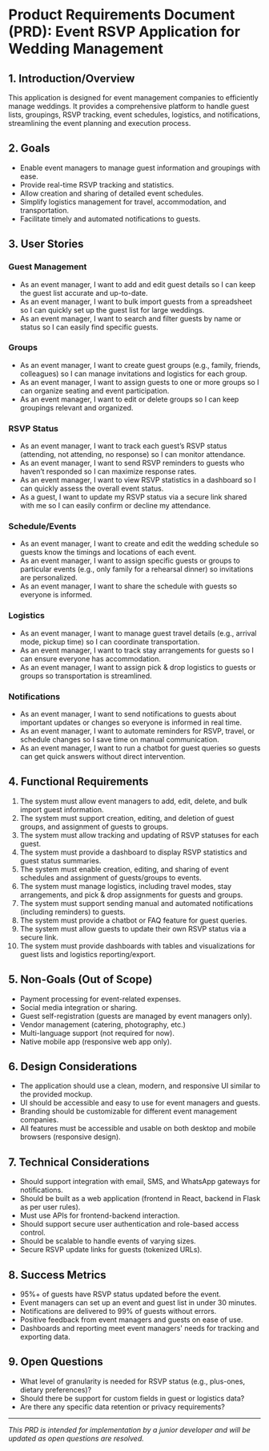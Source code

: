 # Product Requirements Document (PRD): Event RSVP Application for Wedding Management

## 1. Introduction/Overview
This application is designed for event management companies to efficiently manage weddings. It provides a comprehensive platform to handle guest lists, groupings, RSVP tracking, event schedules, logistics, and notifications, streamlining the event planning and execution process.

## 2. Goals
- Enable event managers to manage guest information and groupings with ease.
- Provide real-time RSVP tracking and statistics.
- Allow creation and sharing of detailed event schedules.
- Simplify logistics management for travel, accommodation, and transportation.
- Facilitate timely and automated notifications to guests.

## 3. User Stories
### Guest Management
- As an event manager, I want to add and edit guest details so I can keep the guest list accurate and up-to-date.
- As an event manager, I want to bulk import guests from a spreadsheet so I can quickly set up the guest list for large weddings.
- As an event manager, I want to search and filter guests by name or status so I can easily find specific guests.

### Groups
- As an event manager, I want to create guest groups (e.g., family, friends, colleagues) so I can manage invitations and logistics for each group.
- As an event manager, I want to assign guests to one or more groups so I can organize seating and event participation.
- As an event manager, I want to edit or delete groups so I can keep groupings relevant and organized.

### RSVP Status
- As an event manager, I want to track each guest’s RSVP status (attending, not attending, no response) so I can monitor attendance.
- As an event manager, I want to send RSVP reminders to guests who haven’t responded so I can maximize response rates.
- As an event manager, I want to view RSVP statistics in a dashboard so I can quickly assess the overall event status.
- As a guest, I want to update my RSVP status via a secure link shared with me so I can easily confirm or decline my attendance.

### Schedule/Events
- As an event manager, I want to create and edit the wedding schedule so guests know the timings and locations of each event.
- As an event manager, I want to assign specific guests or groups to particular events (e.g., only family for a rehearsal dinner) so invitations are personalized.
- As an event manager, I want to share the schedule with guests so everyone is informed.

### Logistics
- As an event manager, I want to manage guest travel details (e.g., arrival mode, pickup time) so I can coordinate transportation.
- As an event manager, I want to track stay arrangements for guests so I can ensure everyone has accommodation.
- As an event manager, I want to assign pick & drop logistics to guests or groups so transportation is streamlined.

### Notifications
- As an event manager, I want to send notifications to guests about important updates or changes so everyone is informed in real time.
- As an event manager, I want to automate reminders for RSVP, travel, or schedule changes so I save time on manual communication.
- As an event manager, I want to run a chatbot for guest queries so guests can get quick answers without direct intervention.

## 4. Functional Requirements
1. The system must allow event managers to add, edit, delete, and bulk import guest information.
2. The system must support creation, editing, and deletion of guest groups, and assignment of guests to groups.
3. The system must allow tracking and updating of RSVP statuses for each guest.
4. The system must provide a dashboard to display RSVP statistics and guest status summaries.
5. The system must enable creation, editing, and sharing of event schedules and assignment of guests/groups to events.
6. The system must manage logistics, including travel modes, stay arrangements, and pick & drop assignments for guests and groups.
7. The system must support sending manual and automated notifications (including reminders) to guests.
8. The system must provide a chatbot or FAQ feature for guest queries.
9. The system must allow guests to update their own RSVP status via a secure link.
10. The system must provide dashboards with tables and visualizations for guest lists and logistics reporting/export.

## 5. Non-Goals (Out of Scope)
- Payment processing for event-related expenses.
- Social media integration or sharing.
- Guest self-registration (guests are managed by event managers only).
- Vendor management (catering, photography, etc.)
- Multi-language support (not required for now).
- Native mobile app (responsive web app only).

## 6. Design Considerations
- The application should use a clean, modern, and responsive UI similar to the provided mockup.
- UI should be accessible and easy to use for event managers and guests.
- Branding should be customizable for different event management companies.
- All features must be accessible and usable on both desktop and mobile browsers (responsive design).

## 7. Technical Considerations
- Should support integration with email, SMS, and WhatsApp gateways for notifications.
- Should be built as a web application (frontend in React, backend in Flask as per user rules).
- Must use APIs for frontend-backend interaction.
- Should support secure user authentication and role-based access control.
- Should be scalable to handle events of varying sizes.
- Secure RSVP update links for guests (tokenized URLs).

## 8. Success Metrics
- 95%+ of guests have RSVP status updated before the event.
- Event managers can set up an event and guest list in under 30 minutes.
- Notifications are delivered to 99% of guests without errors.
- Positive feedback from event managers and guests on ease of use.
- Dashboards and reporting meet event managers' needs for tracking and exporting data.

## 9. Open Questions
- What level of granularity is needed for RSVP status (e.g., plus-ones, dietary preferences)?
- Should there be support for custom fields in guest or logistics data?
- Are there any specific data retention or privacy requirements?

---

*This PRD is intended for implementation by a junior developer and will be updated as open questions are resolved.*
